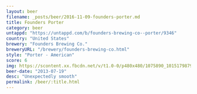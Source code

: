 ```yaml
---
layout: beer
filename: _posts/beer/2016-11-09-founders-porter.md
title: Founders Porter
category: beer
untappd: "https://untappd.com/b/founders-brewing-co--porter/9346"
country: "United States"
brewery: "Founders Brewing Co."
breweryURL: "/brewery/founders-brewing-co.html"
style: "Porter - American"
score: 6
img: https://scontent.xx.fbcdn.net/v/t1.0-0/p480x480/1075890_10151798799218745_348684892_n.jpg?_nc_cat=0&oh=df58be10968b1afb2b726b86b7f67cac&oe=5B785FE6
beer-date: "2013-07-19"
desc: "Unexpectedly smooth"
permalink: /beer/:title.html
---
```

